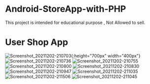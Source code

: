 # Android-StoreApp-with-PHP
This project is intended for educational purpose , Not Allowed to sell.

# User Shop App

![Screenshot_20211202-210703](https://user-images.githubusercontent.com/76838562/144526150-588e9930-68a5-4557-a955-d7e16fb7bcb9.jpg){:height="700px" width="400px"}
![Screenshot_20211202-210736](https://user-images.githubusercontent.com/76838562/144526532-bfec36c1-930f-4a5d-8b78-24399548f3b5.jpg)
![Screenshot_20211202-210755](https://user-images.githubusercontent.com/76838562/144526575-f945e572-3234-45c0-9212-cf5fa72b4506.jpg)
![Screenshot_20211202-210800](https://user-images.githubusercontent.com/76838562/144526604-82b272d5-cae9-43a2-b9b5-527a05d23d29.jpg)
![Screenshot_20211202-210830](https://user-images.githubusercontent.com/76838562/144526621-781a237f-a0d7-46b8-9c57-a19f3f6ad845.jpg)
![Screenshot_20211202-210947](https://user-images.githubusercontent.com/76838562/144526641-a67d0b46-86f8-49ea-8259-99a176af4dd2.jpg)
![Screenshot_20211202-211035](https://user-images.githubusercontent.com/76838562/144526667-43ae41ee-6647-4bae-b7a1-4b3c97b2a71c.jpg)
![Screenshot_20211202-211506](https://user-images.githubusercontent.com/76838562/144526705-7b51d6f1-be24-44da-8c37-ee304e20b785.jpg)
![Screenshot_20211202-211045](https://user-images.githubusercontent.com/76838562/144526725-77d8f537-e4b0-40f8-a126-ef6570555917.jpg)
